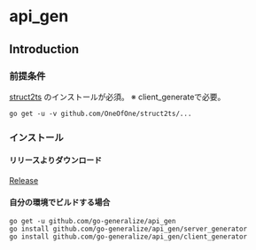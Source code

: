 # api_gen

## Introduction

### 前提条件

[struct2ts](https://github.com/OneOfOne/struct2ts) のインストールが必須。
※ client_generateで必要。

```shell
go get -u -v github.com/OneOfOne/struct2ts/...
```



### インストール

#### リリースよりダウンロード
[Release](https://github.com/go-generalize/api_gen/releases/)

#### 自分の環境でビルドする場合
```shell script
go get -u github.com/go-generalize/api_gen
go install github.com/go-generalize/api_gen/server_generator
go install github.com/go-generalize/api_gen/client_generator
```
